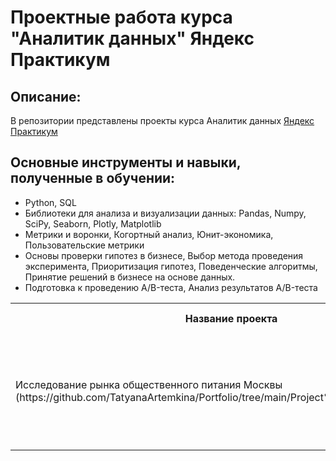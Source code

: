 # Проектные работа курса "Аналитик данных" Яндекс Практикум
## Описание:
В репозитории представлены проекты курса Аналитик данных [Яндекс Практикум](https://practicum.yandex.ru/)
## Основные инструменты и навыки, полученные в обучении:
- Python, SQL
- Библиотеки для анализа и визуализации данных: Pandas, Numpy, SciPy, Seaborn, Plotly, Matplotlib
- Метрики и воронки, Когортный анализ, Юнит-экономика, Пользовательские метрики
- Основы проверки гипотез в бизнесе, Выбор метода проведения эксперимента, Приоритизация гипотез, Поведенческие алгоритмы, Принятие решений в бизнесе на основе данных.
- Подготовка к проведению A/B-теста, Анализ результатов A/B-теста

<table>
    <tr>
        <th>Название проекта</th>
        <th>Описание проекта</th>
    </tr>
    <tr>
        <td>Исследование рынка общественного питания Москвы (https://github.com/TatyanaArtemkina/Portfolio/tree/main/Project%20%E2%84%96%201)</td>
        <td>Исследование рынка на основе открытых данных о заведениях общественного питания Москвы</td>
    </tr>
</table>

